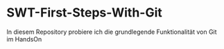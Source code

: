# SWT-First-Steps-With-Git
In diesem Repository probiere ich die grundlegende Funktionalität von Git im HandsOn
